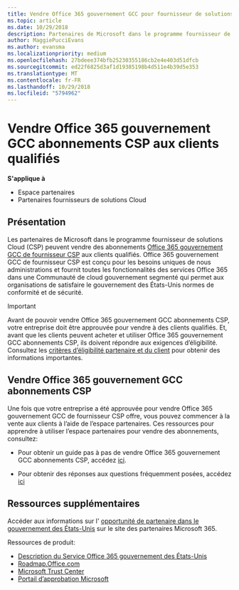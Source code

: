```yaml
---
title: Vendre Office 365 gouvernement GCC pour fournisseur de solutions cloud | L’espace partenaires
ms.topic: article
ms.date: 10/29/2018
description: Partenaires de Microsoft dans le programme fournisseur de solutions cloud peuvent vendre Office 365 gouvernement GCC abonnements CSP aux clients qualifiés. Office 365 gouvernement GCC de fournisseur CSP est une suite de services de productivité cloud conçu pour le gouvernement des États-Unis et vos fournisseurs gouvernement dans le cadre de leurs activités gouvernementales et inclut des agences nationales, locales, tribales, fédérales défense civile nationales et internationales.
author: MaggiePucciEvans
ms.author: evansma
ms.localizationpriority: medium
ms.openlocfilehash: 27bdeee374bfb25230355186cb2e4e403d51dfcb
ms.sourcegitcommit: ed22f6825d3af1d19385198b4d511e4b39d5e353
ms.translationtype: MT
ms.contentlocale: fr-FR
ms.lasthandoff: 10/29/2018
ms.locfileid: "5794962"
---
```

# <a name="sell-office-365-government-gcc-for-csp-subscriptions-to-qualified-customers"></a>Vendre Office 365 gouvernement GCC abonnements CSP aux clients qualifiés

**S'applique à**

-  Espace partenaires
-  Partenaires fournisseurs de solutions Cloud


## <a name="overview"></a>Présentation

Les partenaires de Microsoft dans le programme fournisseur de solutions Cloud (CSP) peuvent vendre des abonnements [Office 365 gouvernement GCC de fournisseur CSP](https://www.microsoft.com/microsoft-365/partners/governmentforCSP) aux clients qualifiés. Office 365 gouvernement GCC de fournisseur CSP est conçu pour les besoins uniques de nous administrations et fournit toutes les fonctionnalités des services Office 365 dans une Communauté de cloud gouvernement segmenté qui permet aux organisations de satisfaire le gouvernement des États-Unis normes de conformité et de sécurité. 

>[!IMPORTANT] 
>Avant de pouvoir vendre Office 365 gouvernement GCC abonnements CSP, votre entreprise doit être approuvée pour vendre à des clients qualifiés. Et, avant que les clients peuvent acheter et utiliser Office 365 gouvernement GCC abonnements CSP, ils doivent répondre aux exigences d’éligibilité. Consultez les [critères d’éligibilité partenaire et du client](csp-gcc-validate.md) pour obtenir des informations importantes.


## <a name="sell-office-365-government-gcc-for-csp-subscriptions"></a>Vendre Office 365 gouvernement GCC abonnements CSP

Une fois que votre entreprise a été approuvée pour vendre Office 365 gouvernement GCC de fournisseur CSP offre, vous pouvez commencer à la vente aux clients à l’aide de l’espace partenaires. Ces ressources pour apprendre à utiliser l’espace partenaires pour vendre des abonnements, consultez: 

-   Pour obtenir un guide pas à pas de vendre Office 365 gouvernement GCC abonnements CSP, accédez [ici](https://go.microsoft.com/fwlink/?linkid=2007323).  

-   Pour obtenir des réponses aux questions fréquemment posées, accédez [ici](https://o365pp.blob.core.windows.net/media/Resources/GCC/Office%20365%20Government%20GCC%20for%20CSP%20Partner%20FAQ.docx)


## <a name="additional-resources"></a>Ressources supplémentaires

Accéder aux informations sur l' [opportunité de partenaire dans le gouvernement des États-Unis](https://www.microsoft.com/microsoft-365/partners/governmentforCSP) sur le site des partenaires Microsoft 365.

Ressources de produit:

- [Description du Service Office 365 gouvernement des États-Unis](https://technet.microsoft.com/library/mt774581.aspx)
- [Roadmap.Office.com](https://products.office.com/business/office-365-roadmap)
- [Microsoft Trust Center](https://www.microsoft.com/TrustCenter/)
- [Portail d’approbation Microsoft](https://aka.ms/STP)


